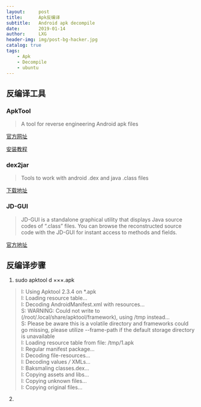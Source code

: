 ```yaml
---
layout:     post
title:      Apk反编译
subtitle:   Android apk decompile
date:       2019-01-14
author:     LXG
header-img: img/post-bg-hacker.jpg
catalog: true
tags:
    - Apk
    - Decompile
    - ubuntu
---
```



## 反编译工具

### ApkTool

> A tool for reverse engineering Android apk files

[官方网址](https://ibotpeaches.github.io/Apktool/)

[安装教程](https://ibotpeaches.github.io/Apktool/install/)


### dex2jar

> Tools to work with android .dex and java .class files

[下载地址](https://github.com/pxb1988/dex2jar)

### JD-GUI

> JD-GUI is a standalone graphical utility that displays Java source codes of “.class” files. You can browse the reconstructed source code with the JD-GUI for instant access to methods and fields.

[官方地址](http://jd.benow.ca/)


## 反编译步骤

1. sudo apktool d ×××.apk

> I: Using Apktool 2.3.4 on *.apk<br/>
I: Loading resource table...<br/>
I: Decoding AndroidManifest.xml with resources...<br/>
S: WARNING: Could not write to (/root/.local/share/apktool/framework), using /tmp instead...<br/>
S: Please be aware this is a volatile directory and frameworks could go missing, please utilize --frame-path if the default storage directory is unavailable<br/>
I: Loading resource table from file: /tmp/1.apk<br/>
I: Regular manifest package...<br/>
I: Decoding file-resources...<br/>
I: Decoding values */* XMLs...<br/>
I: Baksmaling classes.dex...<br/>
I: Copying assets and libs...<br/>
I: Copying unknown files...<br/>
I: Copying original files...

2. 

